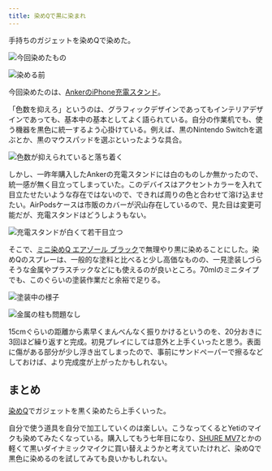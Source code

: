 ```yaml
---
title: 染めQで黒に染まれ
---
```

手持ちのガジェットを染めQで染めた。

![](https://lh3.googleusercontent.com/7nObVtN0biqe6_iULZxuxV3wtiqtxy9XbM3SaYptqnfF_Ba41Mw-8T4_0DMMJosuxVp70DjL9opN4tn6L6FO_FG3Z82pPYCXQ-3HjwidMrydzFpL6WjPCD42bJUlVn6MtBl0FMa1d8bGbZ6yUSlmw7Bn23K9v_wVQJs9fZjQRISUMbz2-VY5i7ey "今回染めたもの")

![](https://lh3.googleusercontent.com/RR7tRK-m1JytgRPntLcA5zMIRfJwkKpG2dK6aaBZfljdrA-MM50NF_5fDcofCI7n2VfSX78b0_Q_YANnVt_lSn1IDqDSI_UKxoumR6TyJK7l8mzRUzt9Jk74ReoZ67GGF9h26iNTSG8dLXrtrRnh83IorgQJAOUX2ITS9kqj9RzngxYUvGKvvIKN "染める前")

今回染めたのは、[AnkerのiPhone充電スタンド](https://r7kamura.com/articles/2021-09-06-anker-iphone-stand)。

「色数を抑えろ」というのは、グラフィックデザインであってもインテリアデザインであっても、基本中の基本としてよく語られている。自分の作業机でも、使う機器を黒色に統一するよう心掛けている。例えば、黒のNintendo Switchを選ぶとか、黒のマウスパッドを選ぶといったような具合。

![](https://lh4.googleusercontent.com/aCnFyXTRZXfyO5WyxKsPy0s4Zb74XC1PCB_XIpaw-zbAjOj3rGBgFtCoFdSMyT-WeZQqbTo7o5MD4ZyzE5uQO6arwXqFZor-W0KORM1akO1f-gw-mlmiXVEA50fePhhHg3jIpF8hx7jKN-G8wufVi2zeG4NI-XbVO_PP72KxNl0eeDzJNSMnuCoy "色数が抑えられていると落ち着く")

しかし、一昨年購入したAnkerの充電スタンドには白のものしか無かったので、統一感が無く目立ってしまっていた。このデバイスはアクセントカラーを入れて目立たせたいような存在ではないので、できれば周りの色と合わせて溶け込ませたい。AirPodsケースは市販のカバーが沢山存在しているので、見た目は変更可能だが、充電スタンドはどうしようもない。

![](https://lh5.googleusercontent.com/8nRxFC_0aZbEi7izIYgk3vPha1EX9qw--4T1UKc2dbck_3R1oEMHfIsgwBCiqiWitvJJE986WBCgljpycIKKGOTJa9JLdWCMKU2qlxJ5t1r6ckfEg87ALQDvBsZwOLxSPTdIYaZSPRRSTjwSRNlsIc9UVRfdzVw9QLJvEwQhTE6zBkZklKQ34ite "充電スタンドが白くて若干目立つ")

そこで、[ミニ染めQ エアゾール ブラック](https://www.amazon.co.jp/dp/B003QMFUKO)で無理やり黒に染めることにした。染めQのスプレーは、一般的な塗料と比べると少し高価なものの、一見塗装しづらそうな金属やプラスチックなどにも使えるのが良いところ。70mlのミニタイプでも、このぐらいの塗装作業だと余裕で足りる。

![](https://lh6.googleusercontent.com/xXlen7-D0D6iIGY3DRL8sJIVxbFJgK4y90DijYnLE4Cq1yosGcJ5NY0gR_SVKxwu-xQnFMPMUdI4krOInGsWlplHfLdwvIHVde1jLpCkyXYtyKFUuIZdDbedDHqJwDYFrUkMaNP_6N-j7MorTRR59l-X4Vaydf0H_iHyxT2zjmw7_BIRKKP645CS "塗装中の様子")

![](https://lh3.googleusercontent.com/lPqCMYkuya7bVKup5LTMKi0NYqRIAOJGZYW1ai953_WD18CAEU_NjBHHfxj6trqBQ8XhHMU1c--2-2oAZ0t-l71vj_DNxDbvbqdO6EFpqJOMciS-8YztdiQ9eof_3V2KnW3a84orTl_bL5eVAFt9ADsrvt_VwhZK1OlAv71ZK5mvAFL75YxYiCAb "金属の柱も問題なし")

15cmぐらいの距離から素早くまんべんなく振りかけるというのを、20分おきに3回ほど繰り返すと完成。初見プレイにしては意外と上手くいったと思う。表面に傷がある部分が少し浮き出てしまったので、事前にサンドペーパーで擦るなどしておけば、より完成度が上がったかもしれない。

まとめ
---

[染めQ](https://www.amazon.co.jp/dp/B003QMFUKO)でガジェットを黒く染めたら上手くいった。

自分で使う道具を自分で加工していくのは楽しい。こうなってくるとYetiのマイクも染めてみたくなっている。購入してもう七年目になり、[SHURE MV7](https://www.amazon.co.jp/dp/B08KY7G1GV)とかの軽くて黒いダイナミックマイクに買い替えようかと考えていたけれど、染めQで黒色に染めるのを試してみても良いかもしれない。
